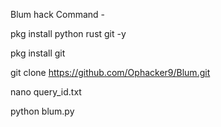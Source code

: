Blum hack Command -

pkg install python rust git -y

pkg install git

git clone https://github.com/Ophacker9/Blum.git

nano query_id.txt

python blum.py
